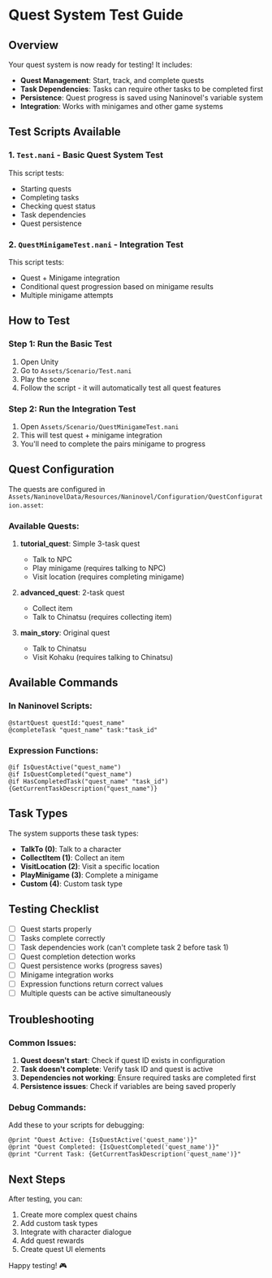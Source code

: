 # Quest System Test Guide

## Overview
Your quest system is now ready for testing! It includes:
- **Quest Management**: Start, track, and complete quests
- **Task Dependencies**: Tasks can require other tasks to be completed first
- **Persistence**: Quest progress is saved using Naninovel's variable system
- **Integration**: Works with minigames and other game systems

## Test Scripts Available

### 1. `Test.nani` - Basic Quest System Test
This script tests:
- Starting quests
- Completing tasks
- Checking quest status
- Task dependencies
- Quest persistence

### 2. `QuestMinigameTest.nani` - Integration Test
This script tests:
- Quest + Minigame integration
- Conditional quest progression based on minigame results
- Multiple minigame attempts

## How to Test

### Step 1: Run the Basic Test
1. Open Unity
2. Go to `Assets/Scenario/Test.nani`
3. Play the scene
4. Follow the script - it will automatically test all quest features

### Step 2: Run the Integration Test
1. Open `Assets/Scenario/QuestMinigameTest.nani`
2. This will test quest + minigame integration
3. You'll need to complete the pairs minigame to progress

## Quest Configuration

The quests are configured in `Assets/NaninovelData/Resources/Naninovel/Configuration/QuestConfiguration.asset`:

### Available Quests:
1. **tutorial_quest**: Simple 3-task quest
   - Talk to NPC
   - Play minigame (requires talking to NPC)
   - Visit location (requires completing minigame)

2. **advanced_quest**: 2-task quest
   - Collect item
   - Talk to Chinatsu (requires collecting item)

3. **main_story**: Original quest
   - Talk to Chinatsu
   - Visit Kohaku (requires talking to Chinatsu)

## Available Commands

### In Naninovel Scripts:
```nani
@startQuest questId:"quest_name"
@completeTask "quest_name" task:"task_id"
```

### Expression Functions:
```nani
@if IsQuestActive("quest_name")
@if IsQuestCompleted("quest_name")
@if HasCompletedTask("quest_name" "task_id")
{GetCurrentTaskDescription("quest_name")}
```

## Task Types

The system supports these task types:
- **TalkTo (0)**: Talk to a character
- **CollectItem (1)**: Collect an item
- **VisitLocation (2)**: Visit a specific location
- **PlayMinigame (3)**: Complete a minigame
- **Custom (4)**: Custom task type

## Testing Checklist

- [ ] Quest starts properly
- [ ] Tasks complete correctly
- [ ] Task dependencies work (can't complete task 2 before task 1)
- [ ] Quest completion detection works
- [ ] Quest persistence works (progress saves)
- [ ] Minigame integration works
- [ ] Expression functions return correct values
- [ ] Multiple quests can be active simultaneously

## Troubleshooting

### Common Issues:
1. **Quest doesn't start**: Check if quest ID exists in configuration
2. **Task doesn't complete**: Verify task ID and quest is active
3. **Dependencies not working**: Ensure required tasks are completed first
4. **Persistence issues**: Check if variables are being saved properly

### Debug Commands:
Add these to your scripts for debugging:
```nani
@print "Quest Active: {IsQuestActive('quest_name')}"
@print "Quest Completed: {IsQuestCompleted('quest_name')}"
@print "Current Task: {GetCurrentTaskDescription('quest_name')}"
```

## Next Steps

After testing, you can:
1. Create more complex quest chains
2. Add custom task types
3. Integrate with character dialogue
4. Add quest rewards
5. Create quest UI elements

Happy testing! 🎮
